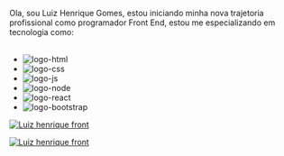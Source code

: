 Ola, sou Luiz Henrique Gomes, estou iniciando minha nova trajetoria profissional como programador Front End, estou me especializando
em tecnologia como:
<br>
<br>

- <img src="https://img.shields.io/badge/HTML-239120?style=for-the-badge&logo=html5&logoColor=white" alt="logo-html"/>
- <img src="https://img.shields.io/badge/CSS-239120?&style=for-the-badge&logo=css3&logoColor=white" alt="logo-css"/>
- <img src="https://img.shields.io/badge/JavaScript-F7DF1E?style=for-the-badge&logo=javascript&logoColor=black" alt="logo-js"/>
- <img src="https://img.shields.io/badge/Node.js-43853D?style=for-the-badge&logo=node.js&logoColor=white" alt="logo-node"/>
- <img src="https://img.shields.io/badge/React-20232A?style=for-the-badge&logo=react&logoColor=61DAFB" alt="logo-react"/>
- <img src="https://img.shields.io/badge/Bootstrap-563D7C?style=for-the-badge&logo=bootstrap&logoColor=white" alt="logo-bootstrap"/>

[![Luiz henrique front](https://github-readme-stats.vercel.app/api?username=henriquefrontend)](https://github.com/anuraghazra/github-readme-stats)

[![Luiz henrique front](https://github-readme-stats.vercel.app/api/top-langs/?username=henriquefrontend)](https://github.com/anuraghazra/github-readme-stats)




